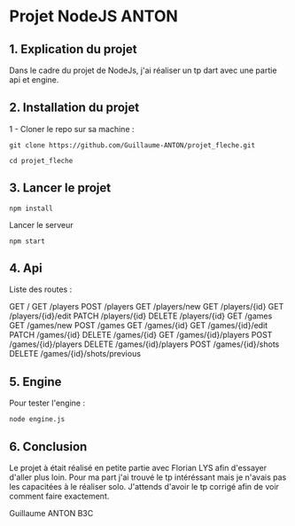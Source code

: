 # Projet NodeJS ANTON

## 1. Explication du projet
Dans le cadre du projet de NodeJs, j'ai réaliser un tp dart avec une partie api et engine.

## 2. Installation du projet 

1 - Cloner le repo sur sa machine : 

```
git clone https://github.com/Guillaume-ANTON/projet_fleche.git
```
```
cd projet_fleche
```
## 3. Lancer le projet
```
npm install
```
Lancer le serveur 
```
npm start
```
## 4. Api

Liste des routes : 

GET /
GET /players
POST /players
GET /players/new
GET /players/{id}
GET /players/{id}/edit
PATCH /players/{id}
DELETE /players/{id}
GET /games
GET /games/new
POST /games
GET /games/{id}
GET /games/{id}/edit
PATCH /games/{id}
DELETE /games/{id}
GET /games/{id}/players
POST /games/{id}/players
DELETE /games/{id}/players
POST /games/{id}/shots
DELETE /games/{id}/shots/previous

## 5. Engine 

Pour tester l'engine :

```
node engine.js
```

## 6. Conclusion

Le projet à était réalisé en petite partie avec Florian LYS afin d'essayer d'aller plus loin.
Pour ma part j'ai trouvé le tp intéréssant mais je n'avais pas les capacitées à le réaliser solo.
J'attends d'avoir le tp corrigé afin de voir comment faire exactement. 

Guillaume ANTON B3C
